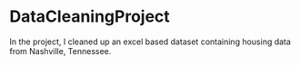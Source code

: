 # DataCleaningProject

In the project, I cleaned up an excel based dataset containing housing data from Nashville, Tennessee. 
